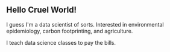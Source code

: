 ## Hello Cruel World!

I guess I'm a data scientist of sorts. Interested in environmental epidemiology, carbon footprinting, and agriculture.

I teach data science classes to pay the bills.
